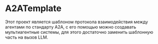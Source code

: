 # A2ATemplate

Этот проект является шаблоном протокола взаимодействия между агентами по стандарту A2A, с его помощью можно создавать мультиагентные системы, для этого достаточно заменить шаблонную часть на вызов LLM.
